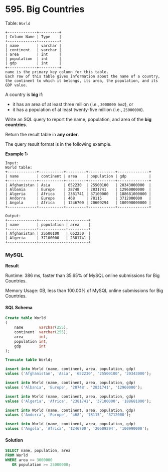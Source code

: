 # 595. Big Countries

Table: `World`

```
+-------------+---------+
| Column Name | Type    |
+-------------+---------+
| name        | varchar |
| continent   | varchar |
| area        | int     |
| population  | int     |
| gdp         | int     |
+-------------+---------+
name is the primary key column for this table.
Each row of this table gives information about the name of a country, the continent to which it belongs, its area, the population, and its GDP value.
```

A country is **big** if:

* it has an area of at least three million (i.e., `3000000 km2`), or
* it has a population of at least twenty-five million (i.e., `25000000`).

Write an SQL query to report the name, population, and area of the **big countries**.

Return the result table in **any order**.

The query result format is in the following example.

**Example 1:**

```
Input: 
World table:
+-------------+-----------+---------+------------+--------------+
| name        | continent | area    | population | gdp          |
+-------------+-----------+---------+------------+--------------+
| Afghanistan | Asia      | 652230  | 25500100   | 20343000000  |
| Albania     | Europe    | 28748   | 2831741    | 12960000000  |
| Algeria     | Africa    | 2381741 | 37100000   | 188681000000 |
| Andorra     | Europe    | 468     | 78115      | 3712000000   |
| Angola      | Africa    | 1246700 | 20609294   | 100990000000 |
+-------------+-----------+---------+------------+--------------+

Output:
+-------------+------------+---------+
| name        | population | area    |
+-------------+------------+---------+
| Afghanistan | 25500100   | 652230  |
| Algeria     | 37100000   | 2381741 |
+-------------+------------+---------+
```

### MySQL <a href="#javascript" id="javascript"></a>

**Result**

Runtime: 386 ms, faster than 35.65% of MySQL online submissions for Big Countries.

Memory Usage: 0B, less than 100.00% of MySQL online submissions for Big Countries.

#### SQL Schema

```sql
Create table World
(
    name       varchar(255),
    continent  varchar(255),
    area       int,
    population int,
    gdp        int
);

Truncate table World;

insert into World (name, continent, area, population, gdp)
values ('Afghanistan', 'Asia', '652230', '25500100', '20343000');

insert into World (name, continent, area, population, gdp)
values ('Albania', 'Europe', '28748', '2831741', '12960000');

insert into World (name, continent, area, population, gdp)
values ('Algeria', 'Africa', '2381741', '37100000', '188681000');

insert into World (name, continent, area, population, gdp)
values ('Andorra', 'Europe', '468', '78115', '3712000');

insert into World (name, continent, area, population, gdp)
values ('Angola', 'Africa', '1246700', '20609294', '100990000');
```

#### Solution <a href="#javascript" id="javascript"></a>

```sql
SELECT name, population, area
FROM World
WHERE area >= 3000000
   OR population >= 25000000;
```
